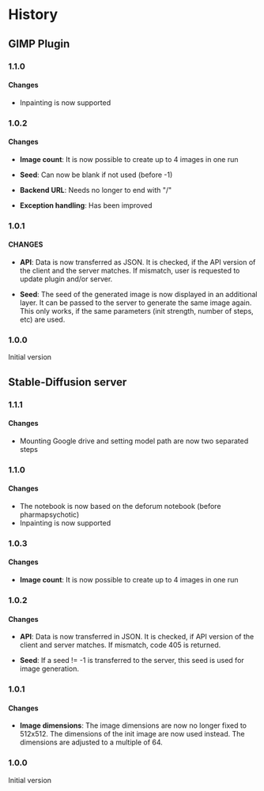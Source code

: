 # History
## GIMP Plugin
### 1.1.0
#### Changes
- Inpainting is now supported

### 1.0.2
#### Changes
- **Image count**: It is now possible to create up to 4 images in one run

- **Seed**: Can now be blank if not used (before -1)

- **Backend URL**: Needs no longer to end with "/"

- **Exception handling**: Has been improved

### 1.0.1
#### CHANGES
- **API**: Data is now transferred as JSON. It is checked, if the API version of the client and the server matches. If mismatch, user is requested to update plugin and/or server. 

- **Seed**: The seed of the generated image is now displayed in an additional layer. It can be passed to the server to generate the same image again. This only works, if the same parameters (init strength, number of steps, etc) are used.

### 1.0.0
Initial version

## Stable-Diffusion server
### 1.1.1
#### Changes
- Mounting Google drive and setting model path are now two separated steps

### 1.1.0
#### Changes
- The notebook is now based on the deforum notebook (before pharmapsychotic)
- Inpainting is now supported

### 1.0.3
#### Changes
- **Image count**: It is now possible to create up to 4 images in one run

### 1.0.2
#### Changes
- **API**: Data is now transferred in JSON. It is checked, if API version of the client and server matches. If mismatch, code 405 is returned.

- **Seed**: If a seed != -1 is transferred to the server, this seed is used for image generation.

### 1.0.1
#### Changes
- **Image dimensions**: The image dimensions are now no longer fixed to 512x512. The dimensions of the init image are now used instead. The dimensions are adjusted to a multiple of 64.

### 1.0.0
Initial version
